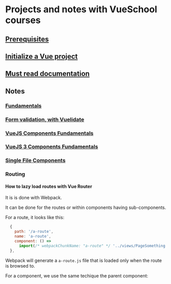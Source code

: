 # Projects and notes with VueSchool courses

## [Prerequisites](part-prerequisites.md)

## [Initialize a Vue project](part-init-vue-project.md)

## [Must read documentation](part-docs-must-read.md)

## Notes

### [Fundamentals](course-fundamentals.md)

### [Form validation, with Vuelidate](module-vuejs-form-validation.md)

### [VueJS Components Fundamentals](module-vuejs-component-fundamentals.md)

### [VueJS 3 Components Fundamentals](module-vuejs3-component-fundamentals.md)

### [Single File Components](module-single-file-components.md)

### Routing

#### How to lazy load routes with Vue Router

It is is done with Webpack.

It can be done for the routes or within components having sub-components.

For a route, it looks like this:

```javascript
  {
    path: '/a-route',
    name: 'a-route',
    component: () =>
      import(/* webpackChunkName: "a-route" */ '../views/PageSomething.vue'),
  },

```

Webpack will generate a `a-route.js` file that is loaded only when the route is browsed to.

For a component, we use the same techique the parent component:

```javascript

```

